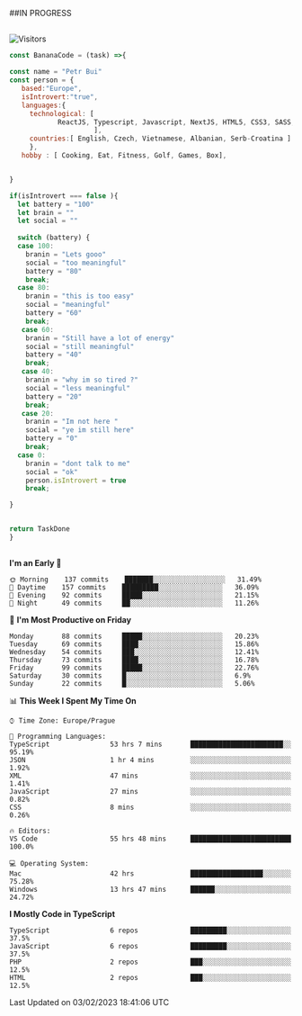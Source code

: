 ##IN PROGRESS
##
![Visitors](https://komarev.com/ghpvc/?username=petrbui&style=for-the-badge&label=Visitors+👀)
```Javascript
const BananaCode = (task) =>{

const name = "Petr Bui"
const person = {
   based:"Europe",
   isIntrovert:"true",
   languages:{
     technological: [ 
            ReactJS, Typescript, Javascript, NextJS, HTML5, CSS3, SASS, Redux, Node, Storybook, Styled-Component
                     ],
     countries:[ English, Czech, Vietnamese, Albanian, Serb-Croatina ]
     },
   hobby : [ Cooking, Eat, Fitness, Golf, Games, Box],


}

if(isIntrovert === false ){
  let battery = "100"
  let brain = ""
  let social = ""
  
  switch (battery) {
  case 100:
    branin = "Lets gooo"
    social = "too meaningful"
    battery = "80"
    break;
  case 80:
    branin = "this is too easy"
    social = "meaningful"
    battery = "60"
    break;
   case 60:
    branin = "Still have a lot of energy"
    social = "still meaningful"
    battery = "40"
    break;
   case 40:
    branin = "why im so tired ?"
    social = "less meaningful"
    battery = "20"
    break;
   case 20:
    branin = "Im not here "
    social = "ye im still here"
    battery = "0"
    break;
  case 0:
    branin = "dont talk to me"
    social = "ok"
    person.isIntrovert = true
    break;

}


return TaskDone
}
```



##
<!--
[![My GitHub stats](https://github-readme-stats.vercel.app/api?username=petrbui&theme=github_dark)](https://github.com/anuraghazra/github-readme-stats)

[![My wakatime stats](https://github-readme-stats.vercel.app/api/wakatime?username=petrbui&theme=github_dark)](https://github.com/anuraghazra/github-readme-stats)
-->
<!--START_SECTION:waka-->
**I'm an Early 🐤** 

```text
🌞 Morning    137 commits    ███████░░░░░░░░░░░░░░░░░░   31.49% 
🌆 Daytime    157 commits    █████████░░░░░░░░░░░░░░░░   36.09% 
🌃 Evening    92 commits     █████░░░░░░░░░░░░░░░░░░░░   21.15% 
🌙 Night      49 commits     ██░░░░░░░░░░░░░░░░░░░░░░░   11.26%

```
📅 **I'm Most Productive on Friday** 

```text
Monday       88 commits     █████░░░░░░░░░░░░░░░░░░░░   20.23% 
Tuesday      69 commits     ████░░░░░░░░░░░░░░░░░░░░░   15.86% 
Wednesday    54 commits     ███░░░░░░░░░░░░░░░░░░░░░░   12.41% 
Thursday     73 commits     ████░░░░░░░░░░░░░░░░░░░░░   16.78% 
Friday       99 commits     █████░░░░░░░░░░░░░░░░░░░░   22.76% 
Saturday     30 commits     █░░░░░░░░░░░░░░░░░░░░░░░░   6.9% 
Sunday       22 commits     █░░░░░░░░░░░░░░░░░░░░░░░░   5.06%

```


📊 **This Week I Spent My Time On** 

```text
⌚︎ Time Zone: Europe/Prague

💬 Programming Languages: 
TypeScript               53 hrs 7 mins       ███████████████████████░░   95.19% 
JSON                     1 hr 4 mins         ░░░░░░░░░░░░░░░░░░░░░░░░░   1.92% 
XML                      47 mins             ░░░░░░░░░░░░░░░░░░░░░░░░░   1.41% 
JavaScript               27 mins             ░░░░░░░░░░░░░░░░░░░░░░░░░   0.82% 
CSS                      8 mins              ░░░░░░░░░░░░░░░░░░░░░░░░░   0.26%

🔥 Editors: 
VS Code                  55 hrs 48 mins      █████████████████████████   100.0%

💻 Operating System: 
Mac                      42 hrs              ██████████████████░░░░░░░   75.28% 
Windows                  13 hrs 47 mins      ██████░░░░░░░░░░░░░░░░░░░   24.72%

```

**I Mostly Code in TypeScript** 

```text
TypeScript               6 repos             █████████░░░░░░░░░░░░░░░░   37.5% 
JavaScript               6 repos             █████████░░░░░░░░░░░░░░░░   37.5% 
PHP                      2 repos             ███░░░░░░░░░░░░░░░░░░░░░░   12.5% 
HTML                     2 repos             ███░░░░░░░░░░░░░░░░░░░░░░   12.5%

```



 Last Updated on 03/02/2023 18:41:06 UTC
<!--END_SECTION:waka-->
